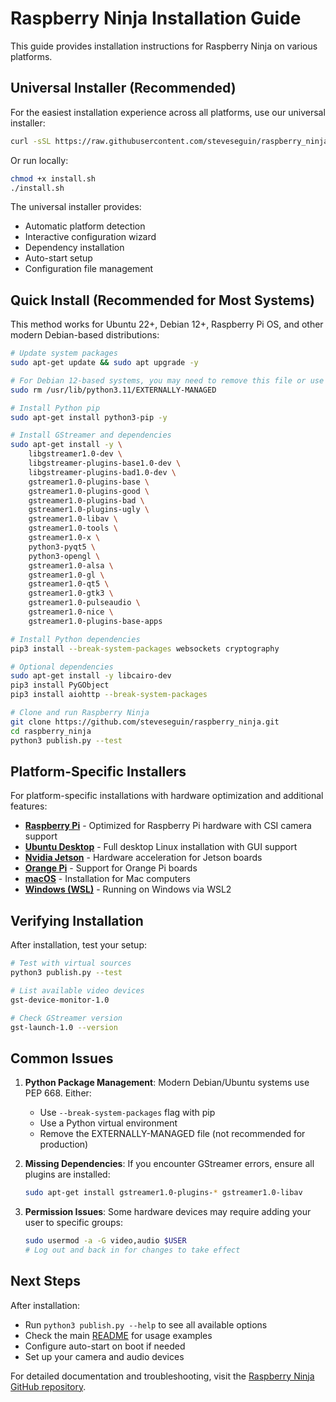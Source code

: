 # Raspberry Ninja Installation Guide

This guide provides installation instructions for Raspberry Ninja on various platforms.

## Universal Installer (Recommended)

For the easiest installation experience across all platforms, use our universal installer:

```bash
curl -sSL https://raw.githubusercontent.com/steveseguin/raspberry_ninja/main/installers/install.sh | bash
```

Or run locally:
```bash
chmod +x install.sh
./install.sh
```

The universal installer provides:
- Automatic platform detection
- Interactive configuration wizard
- Dependency installation
- Auto-start setup
- Configuration file management

## Quick Install (Recommended for Most Systems)

This method works for Ubuntu 22+, Debian 12+, Raspberry Pi OS, and other modern Debian-based distributions:

```bash
# Update system packages
sudo apt-get update && sudo apt upgrade -y

# For Debian 12-based systems, you may need to remove this file or use a virtual environment
sudo rm /usr/lib/python3.11/EXTERNALLY-MANAGED

# Install Python pip
sudo apt-get install python3-pip -y

# Install GStreamer and dependencies
sudo apt-get install -y \
    libgstreamer1.0-dev \
    libgstreamer-plugins-base1.0-dev \
    libgstreamer-plugins-bad1.0-dev \
    gstreamer1.0-plugins-base \
    gstreamer1.0-plugins-good \
    gstreamer1.0-plugins-bad \
    gstreamer1.0-plugins-ugly \
    gstreamer1.0-libav \
    gstreamer1.0-tools \
    gstreamer1.0-x \
    python3-pyqt5 \
    python3-opengl \
    gstreamer1.0-alsa \
    gstreamer1.0-gl \
    gstreamer1.0-qt5 \
    gstreamer1.0-gtk3 \
    gstreamer1.0-pulseaudio \
    gstreamer1.0-nice \
    gstreamer1.0-plugins-base-apps

# Install Python dependencies
pip3 install --break-system-packages websockets cryptography

# Optional dependencies
sudo apt-get install -y libcairo-dev
pip3 install PyGObject
pip3 install aiohttp --break-system-packages

# Clone and run Raspberry Ninja
git clone https://github.com/steveseguin/raspberry_ninja.git
cd raspberry_ninja
python3 publish.py --test
```

## Platform-Specific Installers

For platform-specific installations with hardware optimization and additional features:

- **[Raspberry Pi](./raspberry_pi/README.md)** - Optimized for Raspberry Pi hardware with CSI camera support
- **[Ubuntu Desktop](./ubuntu/README.md)** - Full desktop Linux installation with GUI support
- **[Nvidia Jetson](./nvidia_jetson/README.md)** - Hardware acceleration for Jetson boards
- **[Orange Pi](./orangepi/README.md)** - Support for Orange Pi boards
- **[macOS](./mac/readme.md)** - Installation for Mac computers
- **[Windows (WSL)](./wsl/README.md)** - Running on Windows via WSL2

## Verifying Installation

After installation, test your setup:

```bash
# Test with virtual sources
python3 publish.py --test

# List available video devices
gst-device-monitor-1.0

# Check GStreamer version
gst-launch-1.0 --version
```

## Common Issues

1. **Python Package Management**: Modern Debian/Ubuntu systems use PEP 668. Either:
   - Use `--break-system-packages` flag with pip
   - Use a Python virtual environment
   - Remove the EXTERNALLY-MANAGED file (not recommended for production)

2. **Missing Dependencies**: If you encounter GStreamer errors, ensure all plugins are installed:
   ```bash
   sudo apt-get install gstreamer1.0-plugins-* gstreamer1.0-libav
   ```

3. **Permission Issues**: Some hardware devices may require adding your user to specific groups:
   ```bash
   sudo usermod -a -G video,audio $USER
   # Log out and back in for changes to take effect
   ```

## Next Steps

After installation:
- Run `python3 publish.py --help` to see all available options
- Check the main [README](../README.md) for usage examples
- Configure auto-start on boot if needed
- Set up your camera and audio devices

For detailed documentation and troubleshooting, visit the [Raspberry Ninja GitHub repository](https://github.com/steveseguin/raspberry_ninja).